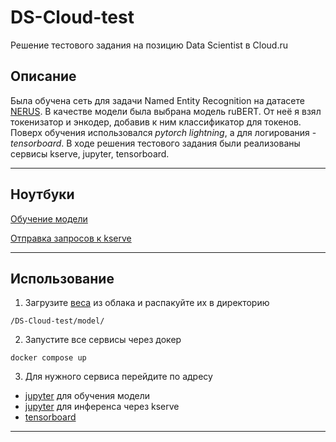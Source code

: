 # DS-Cloud-test
Решение тестового задания на позицию Data Scientist в Cloud.ru

## Описание

Была обучена сеть для задачи Named Entity Recognition на датасете [NERUS](https://github.com/natasha/nerus). В качестве модели была выбрана модель ruBERT. От неё я взял токенизатор и энкодер, добавив к ним классификатор для токенов. Поверх обучения использовался *pytorch lightning*, а для логирования - *tensorboard*. В ходе решения тестового задания были реализованы сервисы kserve, jupyter, tensorboard.

___

## Ноутбуки

[Обучение модели](./notebooks/train.ipynb)

[Отправка запросов к kserve](./notebooks/kserve.ipynb)

___

## Использование

1. Загрузите [веса](https://disk.yandex.ru/d/dhE0GWA6eJOcSQ) из облака и распакуйте их в директорию 
```shell 
/DS-Cloud-test/model/ 
```

2.  Запустите все сервисы через докер

```shell
docker compose up
```

3. Для нужного сервиса перейдите по адресу

- [jupyter](http://localhost:8888/lab/tree/notebooks/train.ipynb) для обучения модели
- [jupyter](http://localhost:8888/lab/tree/notebooks/kserve.ipynb) для инференса через kserve
- [tensorboard](http://localhost:6006)

___